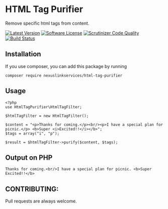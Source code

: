 # HTML Tag Purifier
Remove specific html tags from content.

[![Latest Version](https://img.shields.io/packagist/v/nexuslinkservices/html-tag-purifier.svg?style=flat-square)](https://packagist.org/packages/nexuslinkservices/html-tag-purifier)
[![Software License](http://img.shields.io/badge/license-MIT-brightgreen.svg?style=flat-square)](LICENSE)
[![Scrutinizer Code Quality](https://scrutinizer-ci.com/g/nexuslinkservices/html-tag-purifier/badges/quality-score.png?b=master)](https://scrutinizer-ci.com/g/nexuslinkservices/html-tag-purifier/?branch=master)
[![Build Status](https://scrutinizer-ci.com/g/nexuslinkservices/html-tag-purifier/badges/build.png?b=master)](https://scrutinizer-ci.com/g/nexuslinkservices/html-tag-purifier/build-status/master)

## Installation

If you use composer, you can add this package by running 

````
composer require nexuslinkservices/html-tag-purifier
````

## Usage

```
<?php
use HtmlTagPurifier\HtmlTagFilter;

$htmlTagFilter = new HtmlTagFilter();
        
$content = "<p>Thanks for coming.</p><br/><p>I have a special plan for picnic.</p> <b>Super <i>Excited!!</i></b>";
$tags = array("i", "p");

$result = $htmlTagFilter->purify($content, $tags);
```

## Output on PHP

```
Thanks for coming.<br/>I have a special plan for picnic. <b>Super Excited!!</b>
```

## CONTRIBUTING:

Pull requests are always welcome.